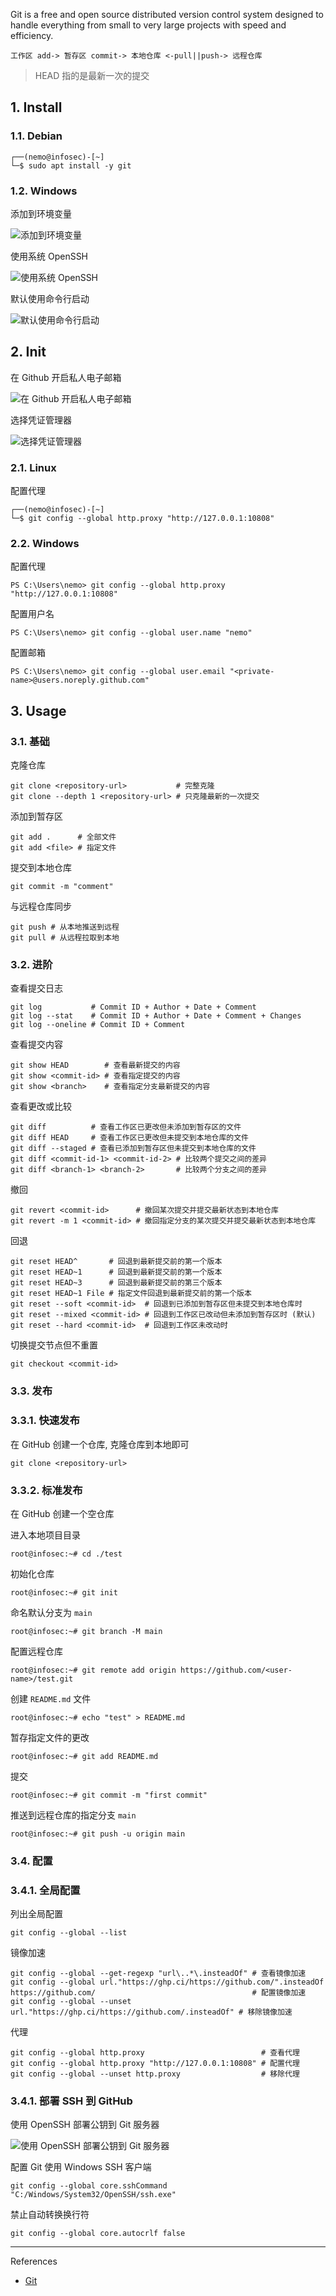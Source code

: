 Git is a free and open source distributed version control system designed to handle everything from small to very large projects with speed and efficiency.

```
工作区 add-> 暂存区 commit-> 本地仓库 <-pull||push-> 远程仓库
```

> HEAD 指的是最新一次的提交

## 1. Install

### 1.1. Debian

```
┌──(nemo@infosec)-[~]
└─$ sudo apt install -y git
```

### 1.2. Windows

添加到环境变量

![添加到环境变量](./../../../../image/Git/%E6%B7%BB%E5%8A%A0%E5%88%B0%E7%8E%AF%E5%A2%83%E5%8F%98%E9%87%8F.png)

使用系统 OpenSSH

![使用系统 OpenSSH](./../../../../image/Git/%E4%BD%BF%E7%94%A8%E7%B3%BB%E7%BB%9F%20OpenSSH.png)

默认使用命令行启动

![默认使用命令行启动](./../../../../image/Git/%E9%BB%98%E8%AE%A4%E4%BD%BF%E7%94%A8%E5%91%BD%E4%BB%A4%E8%A1%8C%E5%90%AF%E5%8A%A8.png)

## 2. Init

在 Github 开启私人电子邮箱

![在 Github 开启私人电子邮箱](./../../../../image/Git/%E5%9C%A8%20Github%20%E5%BC%80%E5%90%AF%E7%A7%81%E4%BA%BA%E7%94%B5%E5%AD%90%E9%82%AE%E7%AE%B1.png)

选择凭证管理器

![选择凭证管理器](./../../../../image/Git/%E9%80%89%E6%8B%A9%E5%87%AD%E8%AF%81%E7%AE%A1%E7%90%86%E5%99%A8.png)

### 2.1. Linux

配置代理

```
┌──(nemo@infosec)-[~]
└─$ git config --global http.proxy "http://127.0.0.1:10808"
```

### 2.2. Windows

配置代理

```
PS C:\Users\nemo> git config --global http.proxy "http://127.0.0.1:10808"
```

配置用户名

```
PS C:\Users\nemo> git config --global user.name "nemo"
```

配置邮箱

```
PS C:\Users\nemo> git config --global user.email "<private-name>@users.noreply.github.com"
```

## 3. Usage

### 3.1. 基础

克隆仓库

```
git clone <repository-url>           # 完整克隆
git clone --depth 1 <repository-url> # 只克隆最新的一次提交
```

添加到暂存区

```
git add .      # 全部文件
git add <file> # 指定文件
```

提交到本地仓库

```
git commit -m "comment"
```

与远程仓库同步

```
git push # 从本地推送到远程
git pull # 从远程拉取到本地
```

### 3.2. 进阶

查看提交日志

```
git log           # Commit ID + Author + Date + Comment
git log --stat    # Commit ID + Author + Date + Comment + Changes
git log --oneline # Commit ID + Comment
```

查看提交内容

```
git show HEAD        # 查看最新提交的内容
git show <commit-id> # 查看指定提交的内容
git show <branch>    # 查看指定分支最新提交的内容
```

查看更改或比较

```
git diff          # 查看工作区已更改但未添加到暂存区的文件
git diff HEAD     # 查看工作区已更改但未提交到本地仓库的文件
git diff --staged # 查看已添加到暂存区但未提交到本地仓库的文件
git diff <commit-id-1> <commit-id-2> # 比较两个提交之间的差异
git diff <branch-1> <branch-2>       # 比较两个分支之间的差异
```

撤回

```
git revert <commit-id>      # 撤回某次提交并提交最新状态到本地仓库
git revert -m 1 <commit-id> # 撤回指定分支的某次提交并提交最新状态到本地仓库
```

回退

```
git reset HEAD^       # 回退到最新提交前的第一个版本
git reset HEAD~1      # 回退到最新提交前的第一个版本
git reset HEAD~3      # 回退到最新提交前的第三个版本
git reset HEAD~1 File # 指定文件回退到最新提交前的第一个版本
git reset --soft <commit-id>  # 回退到已添加到暂存区但未提交到本地仓库时
git reset --mixed <commit-id> # 回退到工作区已改动但未添加到暂存区时 (默认)
git reset --hard <commit-id>  # 回退到工作区未改动时
```

切换提交节点但不重置

```
git checkout <commit-id>
```

### 3.3. 发布

### 3.3.1. 快速发布

在 GitHub 创建一个仓库, 克隆仓库到本地即可

```
git clone <repository-url>
```

### 3.3.2. 标准发布

在 GitHub 创建一个空仓库

进入本地项目目录

```
root@infosec:~# cd ./test
```

初始化仓库

```
root@infosec:~# git init
```

命名默认分支为 `main` 

```
root@infosec:~# git branch -M main
```

配置远程仓库

```
root@infosec:~# git remote add origin https://github.com/<user-name>/test.git
```

创建 `README.md` 文件

```
root@infosec:~# echo "test" > README.md
```

暂存指定文件的更改

```
root@infosec:~# git add README.md
```

提交

```
root@infosec:~# git commit -m "first commit"
```

推送到远程仓库的指定分支 `main` 

```
root@infosec:~# git push -u origin main
```

### 3.4. 配置

### 3.4.1. 全局配置

列出全局配置

```
git config --global --list
```

镜像加速

```
git config --global --get-regexp "url\..*\.insteadOf" # 查看镜像加速
git config --global url."https://ghp.ci/https://github.com/".insteadOf https://github.com/                                   # 配置镜像加速
git config --global --unset url."https://ghp.ci/https://github.com/.insteadOf" # 移除镜像加速
```

代理

```
git config --global http.proxy                          # 查看代理
git config --global http.proxy "http://127.0.0.1:10808" # 配置代理
git config --global --unset http.proxy                  # 移除代理
```

### 3.4.1. 部署 SSH 到 GitHub

使用 OpenSSH 部署公钥到 Git 服务器

![使用 OpenSSH 部署公钥到 Git 服务器](./../../../../image/Git/%E4%BD%BF%E7%94%A8%20OpenSSH%20%E9%83%A8%E7%BD%B2%E5%85%AC%E9%92%A5%E5%88%B0%20Git%20%E6%9C%8D%E5%8A%A1%E5%99%A8.png)

配置 Git 使用 Windows SSH 客户端

```
git config --global core.sshCommand "C:/Windows/System32/OpenSSH/ssh.exe"
```

禁止自动转换换行符

```
git config --global core.autocrlf false
```

---

References

- [Git](https://git-scm.com/)

